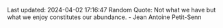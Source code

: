 Last updated: 2024-04-02 17:16:47
Random Quote: Not what we have but what we enjoy constitutes our abundance. - Jean Antoine Petit-Senn
